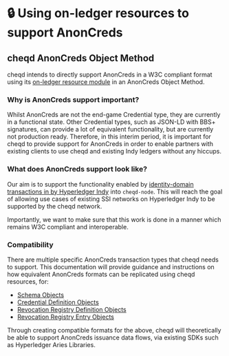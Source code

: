 # 🔒 Using on-ledger resources to support AnonCreds

## cheqd AnonCreds Object Method

cheqd intends to directly support AnonCreds in a W3C compliant format using its [on-ledger resource module](../../resources/) in an AnonCreds Object Method.&#x20;

### Why is AnonCreds support important?

Whilst AnonCreds are not the end-game Credential type, they are currently in a functional state. Other Credential types, such as JSON-LD with BBS+ signatures, can provide a lot of equivalent functionality, but are currently not production ready. Therefore, in this interim period, it is important for cheqd to provide support for AnonCreds in order to enable partners with existing clients to use cheqd and existing Indy ledgers without any hiccups.

### What does AnonCreds support look like?

Our aim is to support the functionality enabled by [identity-domain transactions in by Hyperledger Indy](https://github.com/hyperledger/indy-node/blob/master/docs/source/transactions.md) into `cheqd-node`. This will reach the goal of allowing use cases of existing SSI networks on Hyperledger Indy to be supported by the cheqd network.

Importantly, we want to make sure that this work is done in a manner which remains W3C compliant and interoperable.

### Compatibility

There are multiple specific AnonCreds transaction types that cheqd needs to support. This documentation will provide guidance and instructions on how equivalent AnonCreds formats can be replicated using cheqd resources, for:

* [Schema Objects](schema-object.md)
* [Credential Definition Objects](creddef-object.md)
* [Revocation Registry Definition Objects](revocation-registry-definition-object.md)
* [Revocation Registry Entry Objects](revocation-registry-entry-object.md)

Through creating compatible formats for the above, cheqd will theoretically be able to support AnonCreds issuance data flows, via existing SDKs such as Hyperledger Aries Libraries.&#x20;
